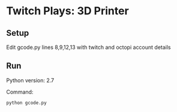 # Twitch Plays: 3D Printer

## Setup

Edit gcode.py lines 8,9,12,13 with twitch and octopi account details

## Run

Python version: 2.7

Command:
```bash
python gcode.py
```